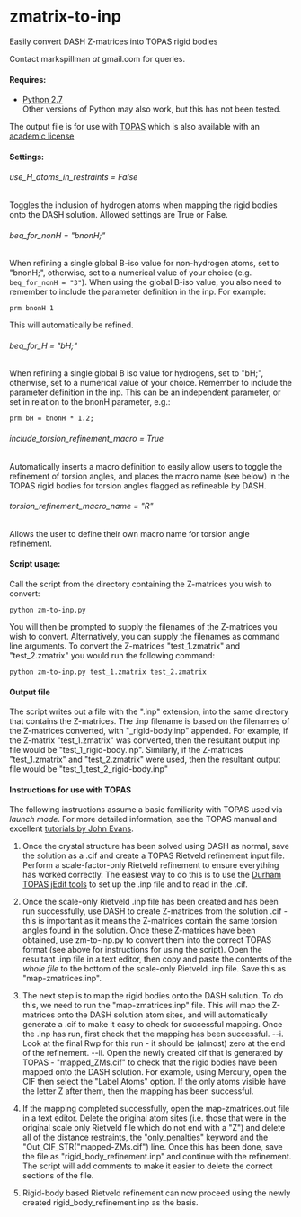 # zmatrix-to-inp
Easily convert DASH Z-matrices into TOPAS rigid bodies

Contact markspillman *at* gmail.com for queries.

#### Requires:
- [Python 2.7](https://www.python.org/)          
 Other versions of Python may also work, but this has not been tested.

The output file is for use with [TOPAS](https://www.bruker.com/products/x-ray-diffraction-and-elemental-analysis/x-ray-diffraction/xrd-software/overview/topas.html) which is also available with an [academic license](http://www.topas-academic.net/)

#### Settings:
###### use_H_atoms_in_restraints = False

Toggles the inclusion of hydrogen atoms when mapping the rigid bodies onto the DASH solution. Allowed settings are True or False.

###### beq_for_nonH = "bnonH;"

When refining a single global B-iso value for non-hydrogen atoms, set to "bnonH;", otherwise, set to a numerical value of your choice (e.g. `beq_for_nonH = "3"`). When using the global B-iso value, you also need to remember to include the parameter definition in the inp. For example:

`prm bnonH 1`

This will automatically be refined.

###### beq_for_H = "bH;"

When refining a single global B iso value for hydrogens, set to "bH;", otherwise, set to a numerical value of your choice. Remember to include the parameter definition in the inp. This can be an independent parameter, or set in relation to the bnonH parameter, e.g.:

`prm bH = bnonH * 1.2;`

###### include_torsion_refinement_macro = True

Automatically inserts a macro definition to easily allow users to toggle the refinement of torsion angles, and places the macro name (see below) in the TOPAS rigid bodies for torsion angles flagged as refineable by DASH.

###### torsion_refinement_macro_name = "R"

Allows the user to define their own macro name for torsion angle refinement.

#### Script usage:

Call the script from the directory containing the Z-matrices you wish to convert:

`python zm-to-inp.py`

You will then be prompted to supply the filenames of the Z-matrices you wish to convert. Alternatively, you can supply the filenames as command line arguments. To convert the Z-matrices "test_1.zmatrix" and "test_2.zmatrix" you would run the following command:

`python zm-to-inp.py test_1.zmatrix test_2.zmatrix`

#### Output file

The script writes out a file with the ".inp" extension, into the same directory that contains the Z-matrices. The .inp filename is based on the filenames of the Z-matrices converted, with "_rigid-body.inp" appended. For example, if the Z-matrix "test_1.zmatrix" was converted, then the resultant output inp file would be "test_1_rigid-body.inp". Similarly, if the Z-matrices "test_1.zmatrix" and "test_2.zmatrix" were used, then the resultant output file would be "test_1_test_2_rigid-body.inp"

#### Instructions for use with TOPAS

The following instructions assume a basic familiarity with TOPAS used via _launch mode_. For more detailed information, see the TOPAS manual and excellent [tutorials by John Evans](https://community.dur.ac.uk/john.evans/topas_academic/topas_main.htm).

1. Once the crystal structure has been solved using DASH as normal, save the solution as a .cif and create a TOPAS Rietveld refinement input file. Perform a scale-factor-only Rietveld refinement to ensure everything has worked correctly. The easiest way to do this is to use the [Durham TOPAS jEdit tools](https://community.dur.ac.uk/john.evans/topas_academic/topas_main.htm) to set up the .inp file and to read in the .cif. 

2. Once the scale-only Rietveld .inp file has been created and has been run successfully, use DASH to create Z-matrices from the solution .cif - this is important as it means the Z-matrices contain the same torsion angles found in the solution. Once these Z-matrices have been obtained, use zm-to-inp.py to convert them into the correct TOPAS format (see above for instructions for using the script). Open the resultant .inp file in a text editor, then copy and paste the contents of the _whole file_ to the bottom of the scale-only Rietveld .inp file. Save this as "map-zmatrices.inp".

3. The next step is to map the rigid bodies onto the DASH solution. To do this, we need to run the "map-zmatrices.inp" file. This will map the Z-matrices onto the DASH solution atom sites, and will automatically generate a .cif to make it easy to check for successful mapping. Once the .inp has run, first check that the mapping has been successful. 
--i. Look at the final Rwp for this run - it should be (almost) zero at the end of the refinement.
--ii. Open the newly created cif that is generated by TOPAS - "mapped_ZMs.cif" to check that the rigid bodies have been mapped onto the DASH solution. For example, using Mercury, open the CIF then select the "Label Atoms" option. If the only atoms visible have the letter Z after them, then the mapping has been successful.


4. If the mapping completed successfully, open the map-zmatrices.out file in a text editor. Delete the original atom sites (i.e. those that were in the original scale only Rietveld file which do not end with a "Z") and delete all of the distance restraints, the "only_penalties" keyword and the "Out_CIF_STR("mapped-ZMs.cif") line. Once this has been done, save the file as "rigid_body_refinement.inp" and continue with the refinement. The script will add comments to make it easier to delete the correct sections of the file.
 
5. Rigid-body based Rietveld refinement can now proceed using the newly created rigid_body_refinement.inp as the basis.
